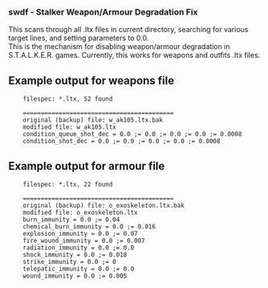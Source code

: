 ### swdf - Stalker Weapon/Armour Degradation Fix

This scans through all .ltx files in current directory, searching for various
target lines, and setting parameters to 0.0.<br>
This is the mechanism for disabling weapon/armour degradation in S.T.A.L.K.E.R. games.
Currently, this works for weapons and outfits .ltx files.

##  Example output for weapons file

        filespec: *.ltx, 52 found

        ==========================================
        original (backup) file: w_ak105.ltx.bak
        modified file: w_ak105.ltx
        condition_queue_shot_dec = 0.0 ;= 0.0 ;= 0.0 ;= 0.0 ;= 0.0008
        condition_shot_dec = 0.0 ;= 0.0 ;= 0.0 ;= 0.0 ;= 0.0008

##  Example output for armour file

        filespec: *.ltx, 22 found

        ==========================================
        original (backup) file: o_exoskeleton.ltx.bak
        modified file: o_exoskeleton.ltx
        burn_immunity = 0.0 ;= 0.04
        chemical_burn_immunity = 0.0 ;= 0.016
        explosion_immunity = 0.0 ;= 0.07
        fire_wound_immunity = 0.0 ;= 0.007
        radiation_immunity = 0.0 ;= 0.0
        shock_immunity = 0.0 ;= 0.018
        strike_immunity = 0.0 ;= 0
        telepatic_immunity = 0.0 ;= 0.0
        wound_immunity = 0.0 ;= 0.005


